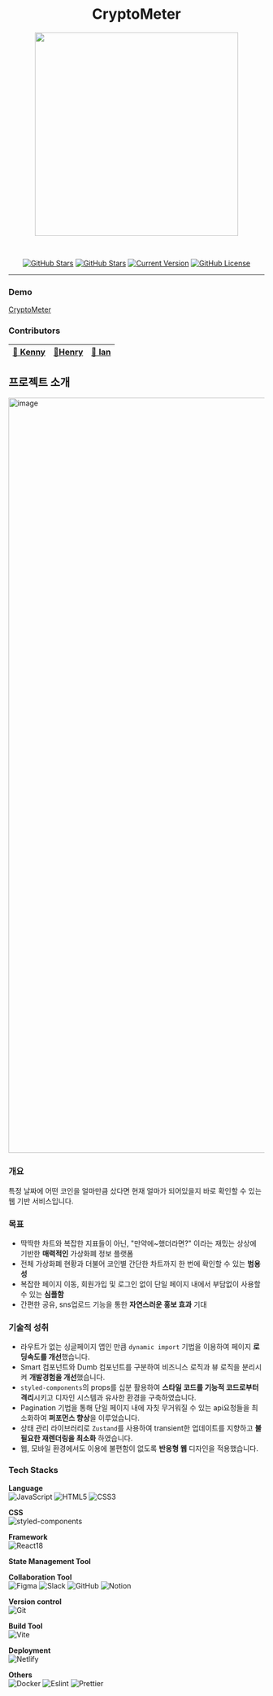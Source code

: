 <h1 align="center">CryptoMeter</h1>

<div align="center">

<img style="
    margin-bottom: 0px; 
" src="https://github.com/codeit-bootcamp-frontend/0-crypto-meter-technokings/assets/45449387/247067e8-5962-469c-bde7-7d21f2fd8926"  width="400" />

<br>

[![GitHub Stars](https://img.shields.io/github/stars/codeit-bootcamp-frontend/0-crypto-meter-technokings?style=for-the-badge)](https://github.com/codeit-bootcamp-frontend/0-crypto-meter-technokings/stargazers) [![GitHub Stars](https://img.shields.io/github/issues/codeit-bootcamp-frontend/0-crypto-meter-technokings?style=for-the-badge)](https://github.com/codeit-bootcamp-frontend/henry-kenny-ian-todolist/issues) [![Current Version](https://img.shields.io/badge/version-1.0.0-black?style=for-the-badge)](https://github.com/codeit-bootcamp-frontend/0-crypto-meter-technokings) [![GitHub License](https://img.shields.io/github/license/codeit-bootcamp-frontend/0-crypto-meter-technokings?style=for-the-badge)](https://github.com/codeit-bootcamp-frontend/0-crypto-meter-technokings/license)

<hr>

</div>

### Demo

[CryptoMeter](https://dev--cryptometer-technokings.netlify.app/)

### Contributors

| [🍑 Kenny](https://github.com/SeyoungCho) | [🐇Henry](https://github.com/wooleejaan) | [🥔 Ian](https://github.com/drizzle96) |
| ----------------------------------------- | ---------------------------------------- | -------------------------------------- |

## 프로젝트 소개

<img width="1484" alt="image" src="https://github.com/codeit-bootcamp-frontend/0-crypto-meter-technokings/assets/45449387/78a56ee7-9ec6-4503-b4b2-ba6be821cbdb">

### 개요

특정 날짜에 어떤 코인을 얼마만큼 샀다면 현재 얼마가 되어있을지 바로 확인할 수 있는 웹 기반 서비스입니다.

### 목표

- 딱딱한 차트와 복잡한 지표들이 아닌, "만약에~했더라면?" 이라는 재밌는 상상에 기반한 <strong>매력적인</strong> 가상화폐 정보 플랫폼
- 전체 가상화폐 현황과 더불어 코인별 간단한 차트까지 한 번에 확인할 수 있는 <strong>범용성</strong>
- 복잡한 페이지 이동, 회원가입 및 로그인 없이 단일 페이지 내에서 부담없이 사용할 수 있는 <strong>심플함</strong>
- 간편한 공유, sns업로드 기능을 통한 <strong>자연스러운 홍보 효과</strong> 기대

### 기술적 성취

- 라우트가 없는 싱글페이지 앱인 만큼 `dynamic import` 기법을 이용하여 페이지 <strong>로딩속도를 개선</strong>했습니다.
- Smart 컴포넌트와 Dumb 컴포넌트를 구분하여 비즈니스 로직과 뷰 로직을 분리시켜 <strong>개발경험을 개선</strong>했습니다.
- `styled-components`의 props를 십분 활용하여 <strong>스타일 코드를 기능적 코드로부터 격리</strong>시키고 디자인 시스템과 유사한 환경을 구축하였습니다.
- Pagination 기법을 통해 단일 페이지 내에 자칫 무거워질 수 있는 api요청들을 최소화하여 <strong>퍼포먼스 향상</strong>을 이루었습니다.
- 상태 관리 라이브러리로 `Zustand`를 사용하여 transient한 업데이트를 지향하고 <strong>불필요한 재렌더링을 최소화</strong> 하였습니다.
- 웹, 모바일 환경에서도 이용에 불편함이 없도록 <strong>반응형 웹</strong> 디자인을 적용했습니다.

### Tech Stacks

**Language**<br>
![JavaScript](https://img.shields.io/badge/javascript-%23323330.svg?style=for-the-badge&logo=javascript&logoColor=%23F7DF1E)
![HTML5](https://img.shields.io/badge/html5-%23E34F26.svg?style=for-the-badge&logo=html5&logoColor=white)
![CSS3](https://img.shields.io/badge/css3-%231572B6.svg?style=for-the-badge&logo=css3&logoColor=white)

**CSS**<br>
![styled-components](https://img.shields.io/badge/styled--components-DB7093?style=for-the-badge&logo=styled-components&logoColor=white)

**Framework**<br>
![React18](https://img.shields.io/badge/react-%2320232a.svg?style=for-the-badge&logo=react&logoColor=%2361DAFB)

**State Management Tool**<br>

**Collaboration Tool**<br>
![Figma](https://img.shields.io/badge/figma-%23F24E1E.svg?style=for-the-badge&logo=figma&logoColor=white)
![Slack](https://img.shields.io/badge/Slack-4A154B?style=for-the-badge&logo=slack&logoColor=white)
![GitHub](https://img.shields.io/badge/github-%23121011.svg?style=for-the-badge&logo=github&logoColor=white)
![Notion](https://img.shields.io/badge/Notion-%23000000.svg?style=for-the-badge&logo=notion&logoColor=white)

**Version control**<br>
![Git](https://img.shields.io/badge/git-%23F05033.svg?style=for-the-badge&logo=git&logoColor=white)

**Build Tool**<br>
![Vite](https://img.shields.io/badge/vite-%23646CFF.svg?style=for-the-badge&logo=vite&logoColor=white)

**Deployment**<br>
![Netlify](https://img.shields.io/badge/netlify-%23000000.svg?style=for-the-badge&logo=netlify&logoColor=#00C7B7)

**Others**<br>
![Docker](https://img.shields.io/badge/docker-%230db7ed.svg?style=for-the-badge&logo=docker&logoColor=white)
![Eslint](https://img.shields.io/badge/eslint-3A33D1?style=for-the-badge&logo=eslint&logoColor=white)
![Prettier](https://img.shields.io/badge/prettier-1A2C34?style=for-the-badge&logo=prettier&logoColor=F7BA3E)
